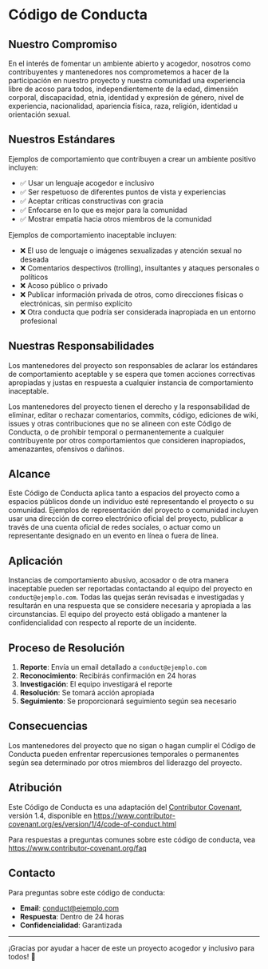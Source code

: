 # Código de Conducta

## Nuestro Compromiso

En el interés de fomentar un ambiente abierto y acogedor, nosotros como contribuyentes y mantenedores nos comprometemos a hacer de la participación en nuestro proyecto y nuestra comunidad una experiencia libre de acoso para todos, independientemente de la edad, dimensión corporal, discapacidad, etnia, identidad y expresión de género, nivel de experiencia, nacionalidad, apariencia física, raza, religión, identidad u orientación sexual.

## Nuestros Estándares

Ejemplos de comportamiento que contribuyen a crear un ambiente positivo incluyen:

- ✅ Usar un lenguaje acogedor e inclusivo
- ✅ Ser respetuoso de diferentes puntos de vista y experiencias
- ✅ Aceptar críticas constructivas con gracia
- ✅ Enfocarse en lo que es mejor para la comunidad
- ✅ Mostrar empatía hacia otros miembros de la comunidad

Ejemplos de comportamiento inaceptable incluyen:

- ❌ El uso de lenguaje o imágenes sexualizadas y atención sexual no deseada
- ❌ Comentarios despectivos (trolling), insultantes y ataques personales o políticos
- ❌ Acoso público o privado
- ❌ Publicar información privada de otros, como direcciones físicas o electrónicas, sin permiso explícito
- ❌ Otra conducta que podría ser considerada inapropiada en un entorno profesional

## Nuestras Responsabilidades

Los mantenedores del proyecto son responsables de aclarar los estándares de comportamiento aceptable y se espera que tomen acciones correctivas apropiadas y justas en respuesta a cualquier instancia de comportamiento inaceptable.

Los mantenedores del proyecto tienen el derecho y la responsabilidad de eliminar, editar o rechazar comentarios, commits, código, ediciones de wiki, issues y otras contribuciones que no se alineen con este Código de Conducta, o de prohibir temporal o permanentemente a cualquier contribuyente por otros comportamientos que consideren inapropiados, amenazantes, ofensivos o dañinos.

## Alcance

Este Código de Conducta aplica tanto a espacios del proyecto como a espacios públicos donde un individuo esté representando el proyecto o su comunidad. Ejemplos de representación del proyecto o comunidad incluyen usar una dirección de correo electrónico oficial del proyecto, publicar a través de una cuenta oficial de redes sociales, o actuar como un representante designado en un evento en línea o fuera de línea.

## Aplicación

Instancias de comportamiento abusivo, acosador o de otra manera inaceptable pueden ser reportadas contactando al equipo del proyecto en `conduct@ejemplo.com`. Todas las quejas serán revisadas e investigadas y resultarán en una respuesta que se considere necesaria y apropiada a las circunstancias. El equipo del proyecto está obligado a mantener la confidencialidad con respecto al reporte de un incidente.

## Proceso de Resolución

1. **Reporte**: Envía un email detallado a `conduct@ejemplo.com`
2. **Reconocimiento**: Recibirás confirmación en 24 horas
3. **Investigación**: El equipo investigará el reporte
4. **Resolución**: Se tomará acción apropiada
5. **Seguimiento**: Se proporcionará seguimiento según sea necesario

## Consecuencias

Los mantenedores del proyecto que no sigan o hagan cumplir el Código de Conducta pueden enfrentar repercusiones temporales o permanentes según sea determinado por otros miembros del liderazgo del proyecto.

## Atribución

Este Código de Conducta es una adaptación del [Contributor Covenant](https://www.contributor-covenant.org), versión 1.4, disponible en https://www.contributor-covenant.org/es/version/1/4/code-of-conduct.html

Para respuestas a preguntas comunes sobre este código de conducta, vea https://www.contributor-covenant.org/faq

## Contacto

Para preguntas sobre este código de conducta:

- **Email**: conduct@ejemplo.com
- **Respuesta**: Dentro de 24 horas
- **Confidencialidad**: Garantizada

---

¡Gracias por ayudar a hacer de este un proyecto acogedor y inclusivo para todos! 🤝